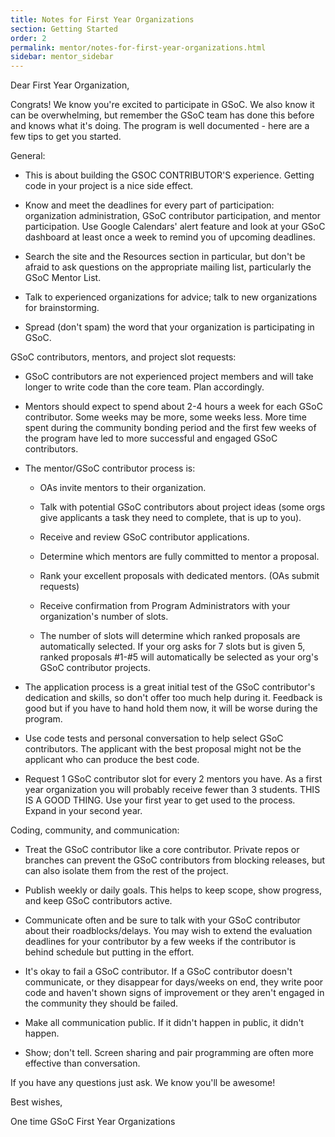 ```yaml
---
title: Notes for First Year Organizations
section: Getting Started
order: 2
permalink: mentor/notes-for-first-year-organizations.html
sidebar: mentor_sidebar
---
```


Dear First Year Organization,

Congrats! We know you're excited to participate in GSoC. We also know it can be overwhelming, but remember the GSoC team has done this before and knows what it's doing. The program is well documented - here are a few tips to get you started.

General:

* This is about building the GSOC CONTRIBUTOR'S experience. Getting code in your project is a nice side effect.

* Know and meet the deadlines for every part of participation: organization administration, GSoC contributor participation, and mentor participation. Use Google Calendars' alert feature and look at your GSoC dashboard at least once a week to remind you of upcoming deadlines.

* Search the site and the Resources section in particular, but don't be afraid to ask questions on the appropriate mailing list, particularly the GSoC Mentor List.

* Talk to experienced organizations for advice; talk to new organizations for brainstorming.

* Spread (don't spam) the word that your organization is participating in GSoC.

GSoC contributors, mentors, and project slot requests:

* GSoC contributors are not experienced project members and will take longer to write code than the core team. Plan accordingly.

* Mentors should expect to spend about 2-4 hours a week for each GSoC contributor. Some weeks may be more, some weeks less. More time spent during the community bonding period and the first few weeks of the program have led to more successful and engaged GSoC contributors.

* The mentor/GSoC contributor process is:

  * OAs invite mentors to their organization.

  * Talk with potential GSoC contributors about project ideas (some orgs give applicants a task they need to complete, that is up to you).

  * Receive and review GSoC contributor applications.

  * Determine which mentors are fully committed to mentor a proposal.
  
  * Rank your excellent proposals with dedicated mentors. (OAs submit requests)

  * Receive confirmation from Program Administrators with your organization's number of slots.

  * The number of slots will determine which ranked proposals are automatically selected. If your org asks for 7 slots but is given 5, ranked proposals #1-#5 will automatically be selected as your org's GSoC contributor projects.

* The application process is a great initial test of the GSoC contributor's dedication and skills, so don't offer too much help during it. Feedback is good but if you have to hand hold them now, it will be worse during the program.

* Use code tests and personal conversation to help select GSoC contributors. The applicant with the best proposal might not be the applicant who can produce the best code.

* Request 1 GSoC contributor slot for every 2 mentors you have. As a first year organization you will probably receive fewer than 3 students. THIS IS A GOOD THING. Use your first year to get used to the process. Expand in your second year.

Coding, community, and communication:

* Treat the GSoC contributor like a core contributor. Private repos or branches can prevent the GSoC contributors from blocking releases, but can also isolate them from the rest of the project.

* Publish weekly or daily goals. This helps to keep scope, show progress, and keep GSoC contributors active.

* Communicate often and be sure to talk with your GSoC contributor about their roadblocks/delays. You may wish to extend the evaluation deadlines for your contributor by a few weeks if the contributor is behind schedule but putting in the effort.

* It's okay to fail a GSoC contributor. If a GSoC contributor doesn't communicate, or they disappear for days/weeks on end, they write poor code and haven't shown signs of improvement or they aren't engaged in the community they should be failed.

* Make all communication public. If it didn't happen in public, it didn't happen.

* Show; don't tell. Screen sharing and pair programming are often more effective than conversation.

If you have any questions just ask. We know you'll be awesome!

Best wishes,

One time GSoC First Year Organizations
